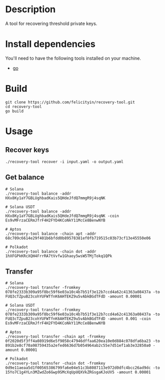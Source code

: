 # Description

A tool for recovering threshold private keys.

# Install dependencies

You'll need to have the following tools installed on your machine.

- [go](https://golang.org/)

# Build

```
git clone https://github.com/felicityin/recovery-tool.git
cd recovery-tool
go build
```

# Usage

## Recover keys

```
./recovery-tool recover -i input.yaml -o output.yaml
```

## Get balance

```
# Solana
./recovery-tool balance -addr HXx8Ky1aY7GBLUghbadKais5QHdeJfdQ7mmgR9j4sqNK

# Solana USDT
./recovery-tool balance -addr HXx8Ky1aY7GBLUghbadKais5QHdeJfdQ7mmgR9j4sqNK -coin Es9vMFrzaCERmJfrF4H2FYD4KCoNkY11McCe8BenwNYB

# Aptos
./recovery-tool balance -chain apt -addr 68c709c6614e29f401b6bfdd0b89578381ef0fb719515c03b73cf13e45550e06

# Polkadot
./recovery-tool balance -chain dot -addr 1hXFGPkKRcXQH4FrrRA7tVvfw1Ghaoy5wsW5TMjTokq1QPk
```

## Transfer

```
# Solana
./recovery-tool transfer -fromkey 078fe2333b309a95f8bc59f6e03a10c4b7b51f3e12b7ccd4a62c41363a08437a -to FUQ3cTZpuB23cohYUFWTfnK6AHTEKZ9u5vAbkBGdTFdD -amount 0.00001

# Solana USDT
./recovery-tool transfer -fromkey 078fe2333b309a95f8bc59f6e03a10c4b7b51f3e12b7ccd4a62c41363a08437a -to FUQ3cTZpuB23cohYUFWTfnK6AHTEKZ9u5vAbkBGdTFdD -amount 0.001 -coin Es9vMFrzaCERmJfrF4H2FYD4KCoNkY11McCe8BenwNYB

# Aptos
./recovery-tool transfer -chain apt -fromkey 0f2020d5f3ff4a08919d6e5f9058c47946dffaa620ea10e0d884c078dfa6ba23 -to 891b2e8cf70a98759435a2efed6636d7b054964ab2c55e7d51ef1ab3e32850a0 -amount 0.00001

# Polkadot
./recovery-tool transfer -chain dot -fromkey 0d9e11aeaa5d1f00565386799fa6e04e51c3b8087113e972d0dfc4bcc26ad9dc -to 15Yo7C1g4YLn3MZwdZo6Gwp9SMcXqUpUQXVkZRGsgaKJoUV5 -amount 0.00001
```
